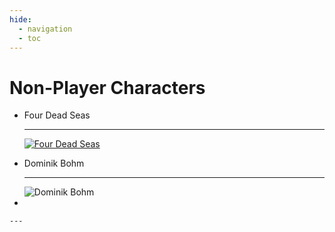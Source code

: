 ```yaml
---
hide:
  - navigation
  - toc
---
```


# Non-Player Characters

<div class="grid cards" markdown>

-   Four Dead Seas

    ---
    <a href="https://half-guinea-press.github.io/Nocturnal_Campaign/people/Four Dead Seas/"><img src="https://half-guinea-press.github.io/Nocturnal_Campaign/images/Four Dead Seas.jpg" alt="Four Dead Seas"></a>

-   Dominik Bohm

    ---
    <img src="https://half-guinea-press.github.io/Nocturnal_Campaign/images/Dominik Bohm.jpg" alt="Dominik Bohm">
    
-   

    ---

</div>
